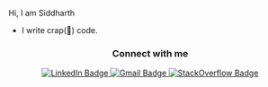 Hi, I am Siddharth

- I write crap(🦀) code.

<h3 align="center">Connect with me</h3>

<div id="badges" align="center">
  <a href="https://www.linkedin.com/in/siddharthteli/"> <img src="https://img.shields.io/badge/LinkedIn-blue?style=for-the-badge&logo=linkedin&logoColor=white" alt="LinkedIn Badge"/> </a>
  <a href = "mailto: telisiddharth123@gmail.com"> <img src="https://img.shields.io/badge/Gmail-D14836?style=for-the-badge&logo=gmail&logoColor=white" alt="Gmail Badge"/> </a>
  <a href = "https://stackoverflow.com/users/10955997/siddharth-teli"> <img src="https://img.shields.io/badge/stack%20overflow-FE7A16?logo=stack-overflow&logoColor=white&style=for-the-badge" alt="StackOverflow Badge"/>
</div> </a>
